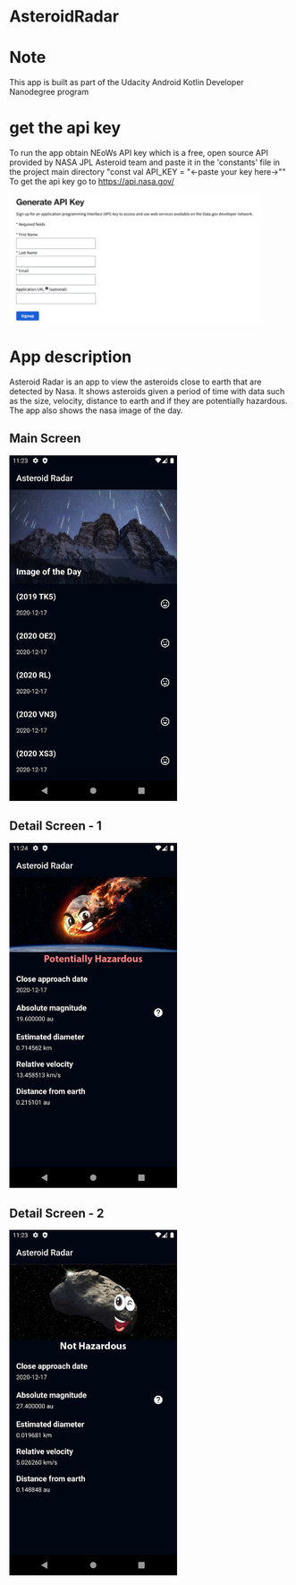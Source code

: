 # AsteroidRadar

# Note
This app is built as part of the Udacity Android Kotlin Developer Nanodegree program
# get the api key
 To run the app obtain NEoWs API key which is a free, open source API provided by NASA JPL Asteroid team
and paste it in the 'constants' file in the project main directory "const val API_KEY = "<-paste your key here->""
To get the api key go to https://api.nasa.gov/

<img src="nasa_api.PNG" width=450>

# App description
Asteroid Radar is an app to view the asteroids close to earth that are detected by Nasa. It shows asteroids given
 a period of time with data such as the size, velocity, distance to earth and if they are potentially hazardous. 
The app also shows the nasa image of the day.

## Main Screen

<img src="main_screen.png" width=300>

## Detail Screen - 1

<img src="detail_hazard.png" width=300>

## Detail Screen - 2

<img src="detail.png" width=300>
